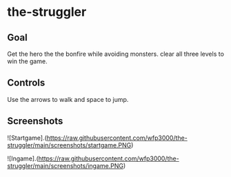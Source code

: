 # the-struggler

## Goal
Get the hero the the bonfire while avoiding monsters. clear all three levels to win the game.

## Controls
Use the arrows to walk and space to jump.

## Screenshots 

![Startgame].(https://raw.githubusercontent.com/wfp3000/the-struggler/main/screenshots/startgame.PNG)

![Ingame].(https://raw.githubusercontent.com/wfp3000/the-struggler/main/screenshots/ingame.PNG)
